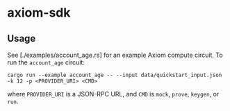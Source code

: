 # axiom-sdk

## Usage

See [./examples/account_age.rs] for an example Axiom compute circuit. To run the `account_age` circuit:

```
cargo run --example account_age -- --input data/quickstart_input.json -k 12 -p <PROVIDER_URI> <CMD>
```

where `PROVIDER_URI` is a JSON-RPC URL, and `CMD` is `mock`, `prove`, `keygen`, or `run`.